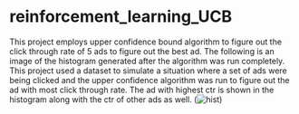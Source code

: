 # reinforcement_learning_UCB
This project employs upper confidence bound algorithm to figure out the click through rate of 5 ads to figure out the best ad. The following is an image of the histogram generated after the algorithm was run completely. This project used a dataset to simulate a situation where a set of ads were being clicked and the upper confidence algorithm was run to figure out the ad with most click through rate. The ad with highest ctr is shown in the histogram along with the ctr of other ads as well. (![hist](https://user-images.githubusercontent.com/114510670/214394696-7dc23a50-d724-4950-b88d-04775dda58a8.png))

